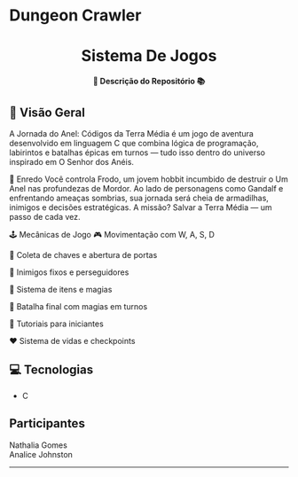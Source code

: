 # Dungeon Crawler

<h1 align="center">Sistema De Jogos</h1>



<div align="center">
  <strong>🚀 Descrição do Repositório 📚</strong>
</div>



## 🔭 Visão Geral
A Jornada do Anel: Códigos da Terra Média é um jogo de aventura desenvolvido em linguagem C que combina lógica de programação, labirintos e batalhas épicas em turnos — tudo isso dentro do universo inspirado em O Senhor dos Anéis. <br>

📖 Enredo
Você controla Frodo, um jovem hobbit incumbido de destruir o Um Anel nas profundezas de Mordor. Ao lado de personagens como Gandalf e enfrentando ameaças sombrias, sua jornada será cheia de armadilhas, inimigos e decisões estratégicas. A missão? Salvar a Terra Média — um passo de cada vez. <br>

🕹️ Mecânicas de Jogo
🎮 Movimentação com W, A, S, D

🔐 Coleta de chaves e abertura de portas

🧟 Inimigos fixos e perseguidores

🧪 Sistema de itens e magias

🧙 Batalha final com magias em turnos

🧩 Tutoriais para iniciantes

❤️ Sistema de vidas e checkpoints





## 💻 Tecnologias

- C

## Participantes
Nathalia Gomes <br>
Analice Johnston


---



